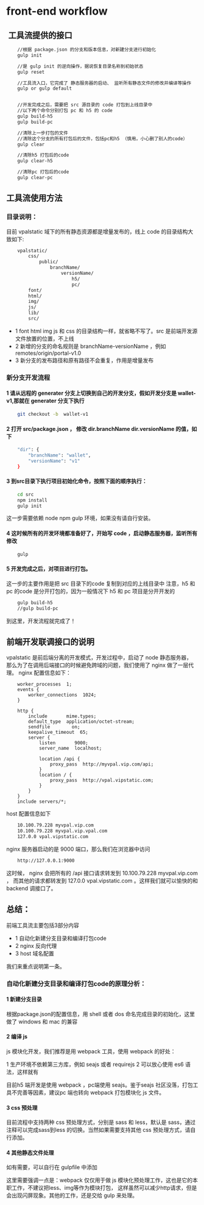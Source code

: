 # front-end workflow 

##  工具流提供的接口

```bash	
	//根据 package.json 的分支和版本信息，对新建分支进行初始化
	gulp init

	//是 gulp init 的逆向操作，据说恢复目录名称到初始状态
	gulp reset

	//工具流入口，它完成了 静态服务器的启动、 监听所有静态文件的修改并编译等操作
	gulp or gulp default


	//开发完成之后，需要把 src 源目录的 code 打包到上线目录中
	//以下两个命令分别打包 pc 和 h5 的 code
	gulp build-h5
	gulp build-pc

	//清除上一步打包的文件
	//清除这个分支的所有打包后的文件，包括pc和h5 （慎用，小心删了别人的code）
	gulp clear

	//清除h5 打包后的code
	gulp clear-h5

	//清除pc 打包后的code
	gulp clear-pc
```

## 工具流使用方法

### 目录说明：

目前 vpalstatic 域下的所有静态资源都是增量发布的，线上 code 的目录结构大致如下:

```sh
	vpalstatic/
		css/
			public/
				branchName/
					versionName/
						h5/
						pc/
		font/
		html/
		img/
		js/
		lib/
		src/
```


+ 1 font html img js 和 css 的目录结构一样，就省略不写了。src 是前端开发源文件放置的位置，不上线
+ 2 新增的分支的命名规则是 branchName-versionName ，例如 remotes/origin/portal-v1.0
+ 3 新分支的发布路径和原有路径不会重复，作用是增量发布


### 新分支开发流程

#### 1 请从远程的 generater 分支上切换到自己的开发分支，假如开发分支是 wallet-v1,那就在 generater 分支下执行

```sh
	git checkout -b  wallet-v1
```

#### 2 打开 src/package.json ， 修改 dir.branchName dir.versionName 的值，如下

```sh
	"dir": {
	    "branchName": "wallet",
	    "versionName": "v1"
	}
```

#### 3 到src目录下执行项目初始化命令，按照下面的顺序执行：

```sh
	cd src
	npm install
	gulp init
```

这一步需要依赖 node npm gulp 环境，如果没有请自行安装。

#### 4 这时候所有的开发环境都准备好了，开始写 code ，启动静态服务器，监听所有修改

```sh
	gulp
```

#### 5 开发完成之后，对项目进行打包。

这一步的主要作用是把 src 目录下的code 复制到对应的上线目录中
注意，h5 和 pc 的code 是分开打包的，因为一般情况下 h5 和 pc 项目是分开开发的

```sh
	gulp build-h5	
	//gulp build-pc
```

到这里，开发流程就完成了！



## 前端开发联调接口的说明

vpalstatic 是前后端分离的开发模式，开发过程中，启动了 node 静态服务器，
那么为了在调用后端接口的时候避免跨域的问题，我们使用了 nginx 做了一层代理。
nginx 配置信息如下：

```nginx
	worker_processes  1;
	events {
	    worker_connections  1024;
	}

	http {
	    include       mime.types;
	    default_type  application/octet-stream;
	    sendfile        on;
	    keepalive_timeout  65;
	    server {
	        listen       9000;
	        server_name  localhost;

	        location /api {
	            proxy_pass  http://myvpal.vip.com/api;
	        }
	        location / {
	            proxy_pass  http://vpal.vipstatic.com;
	        }
	    }
	}
	include servers/*;
```

host 配置信息如下

```sh
	10.100.79.228 myvpal.vip.com
	10.100.79.228 myvpal.vip.vpal.com
	127.0.0 vpal.vipstatic.com
```

nginx 服务器启动的是 9000 端口，那么我们在浏览器中访问 

```sh
	http://127.0.0.1:9000
```

这时候， nginx 会把所有的 /api 接口请求转发到 10.100.79.228 myvpal.vip.com ，
而其他的请求都转发到 127.0.0 vpal.vipstatic.com 。这样我们就可以愉快的和 backend 调接口了。

## 总结：
前端工具流主要包括3部分内容

+ 1 自动化新建分支目录和编译打包code
+ 2 nginx 反向代理
+ 3 host 域名配置

我们来重点说明第一条。

### 自动化新建分支目录和编译打包code的原理分析：

#### 1 新建分支目录

根据package.json的配置信息，用 shell 或者 dos 命名完成目录的初始化，这里做了 windows 和 mac 的兼容

#### 2 编译 js

js 模块化开发，我们推荐是用 webpack 工具，使用 webpack 的好处：

1 生产环境不依赖第三方库，例如 seajs 或者 requirejs
2 可以放心使用 es6 语法，这样就有

目前h5 端开发是使用 webpack ，pc端使用 seajs。鉴于seajs 社区没落，打包工具不完善等因素，建议pc 端也转向 webpack 打包模块化 js 文件。

#### 3 css 预处理

目前流程中支持两种 css 预处理方式，分别是 sass 和 less，默认是 sass，通过注释可以完成sass到less 的切换。当然如果需要支持其他 css 预处理方式，请自行添加。

#### 4 其他静态文件处理

如有需要，可以自行在 gulpfile 中添加

这里需要强调一点是：webpack 仅仅用于做 js 模块化预处理工作，这也是它的本职工作，不建议把less、img等作为模块打包，
这样虽然可以减少http请求，但是会出现闪屏现象。其他的工作，还是交给 gulp 来处理。






